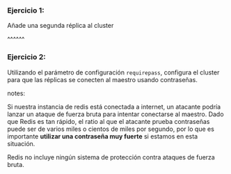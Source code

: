 ### Ejercicio 1: 

Añade una segunda réplica al cluster

^^^^^^

### Ejercicio 2: 

Utilizando el parámetro de configuración `requirepass`, configura el cluster para que las réplicas se conecten al maestro
usando contraseñas.

notes:

Si nuestra instancia de redis está conectada a internet, un atacante podría lanzar un ataque de fuerza bruta para
intentar conectarse al maestro. Dado que Redis es tan rápido, el ratio al que el atacante prueba contraseñas puede
ser de varios miles o cientos de miles por segundo, por lo que es importante **utilizar una contraseña muy fuerte** si
estamos en esta situación.

Redis no incluye ningún sistema de protección contra ataques de fuerza bruta.